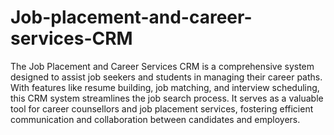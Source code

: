 # Job-placement-and-career-services-CRM

The Job Placement and Career Services CRM is a comprehensive system designed to assist job seekers and students in managing their career paths. With features like resume building, job matching, and interview scheduling, this CRM system streamlines the job search process. It serves as a valuable tool for career counsellors and job placement services, fostering efficient communication and collaboration between candidates and employers.
